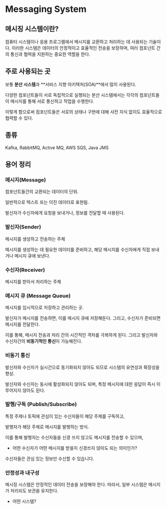 # Messaging System

## 메시징 시스템이란?
컴퓨터 시스템이나 응용 프로그램에서 메시지를 교환하고 처리하는 데 사용되는 기술이다.
이러한 시스템은 데이터의 안정적이고 효율적인 전송을 보장하며, 여러 컴포넌트 간의 통신과 협력을 지원하는 중요한 역할을 한다.

## 주로 사용되는 곳
보통 **분산 시스템**과 **서비스 지향 아키텍처(SOA)**에서 많이 사용된다. 

다양한 컴포넌트들이 서로 독립적으로 실행되는 분산 시스템에서는 각각의 컴포넌트들이 메시지를 통해 서로 통신하고 작업을 수행한다.

이렇게 함으로써 컴포넌트들은 서로의 상태나 구현에 대해 사전 지식 없이도 효율적으로 협력할 수 있다.

## 종류 
Kafka, RabbitMQ, Active MQ, AWS SQS, Java JMS

## 용어 정리 

### 메시지(Message)

컴포넌트들간의 교환되는 데이터의 단위.

일반적으로 텍스트 또는 이진 데이터로 표현됨.

발신자가 수신자에게 요청을 보내거나, 정보를 전달할 때 사용된다.

### 발신자(Sender)
메시지를 생성하고 전송하는 주체

메시지를 생성하는 데 필요한 데이터를 준비하고, 해당 메시지를 수신자에게 직접 보내거나 메시지 큐에 보낸다.

### 수신자(Receiver)
메시지를 받아서 처리하는 주체

### 메시지 큐 (Message Queue)
메시지를 임시적으로 저장하고 관리하는 곳.

발신자가 메시지를 전송하면, 이를 메시지 큐에 저장해둔다. 그리고, 수신자가 준비되면 메시지를 전달한다.

이를 통해, 메시지 전송과 처리 간의 시간적인 격차를 극복하게 된다. 그리고 발신자와 수신자간의 **비동기적인 통신**이 가능해진다.

### 비동기 통신
발신자와 수신자가 실시간으로 동기화되지 않아도 되므로 시스템의 유연성과 확장성을 향상.

발신자와 수신자는 동시에 활성화되지 않아도 되며, 특정 메시지에 대한 응답이 즉시 이루어지지 않아도 된다.

### 발행/구독 (Publish/Subscribe)
특정 주제나 토픽에 관심이 있는 수신자들이 해당 주제를 구독하고,

발행자가 해당 주제로 메시지를 발행하는 방식.

이를 통해 발행자는 수신자들을 신경 쓰지 않고도 메시지를 전송할 수 있으며,
* 어떤 수신자가 어떤 메시지를 받을지 신경쓰지 않아도 되는 의미인가?

수신자들은 관심 있는 정보만 수신할 수 있습니다.

### 안정성과 내구성
메시징 시스템은 안정적인 데이터 전송을 보장해야 한다. 따라서, 일부 시스템은 메시지가 처리되도 보관을 유지한다.
* 어떤 시스템?
